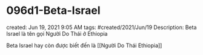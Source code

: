 # 096d1-Beta-Israel

created: Jun 19, 2021 9:05 AM
tags: #created/2021/Jun/19
Description: Beta Israel là tên gọi Người Do Thái ở Ethiopia

Beta Israel hay còn được biết đến là [[Người Do Thái Ethiopia]]